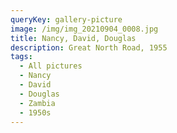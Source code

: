 ```yaml
---
queryKey: gallery-picture
image: /img/img_20210904_0008.jpg
title: Nancy, David, Douglas
description: Great North Road, 1955
tags:
  - All pictures
  - Nancy
  - David
  - Douglas
  - Zambia
  - 1950s
---
```

